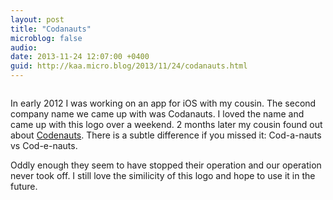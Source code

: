 ```yaml
---
layout: post
title: "Codanauts"
microblog: false
audio: 
date: 2013-11-24 12:07:00 +0400
guid: http://kaa.micro.blog/2013/11/24/codanauts.html
---
```

<p><img src="http://www.kaa.bz/uploads/2018/fa57a253f5.jpg" alt="" /></p>

<p>In early 2012 I was working on an app for iOS with my cousin. The second company name we came up with was Codanauts. I loved the name and came up with this logo over a weekend. 2 months later my cousin found out about <a href="http://www.codenauts.com">Codenauts</a>. There is a subtle difference if you missed it: Cod-a-nauts vs Cod-e-nauts.</p>

<p>Oddly enough they seem to have stopped their operation and our operation never took off. I still love the similicity of this logo and hope to use it in the future.</p>
